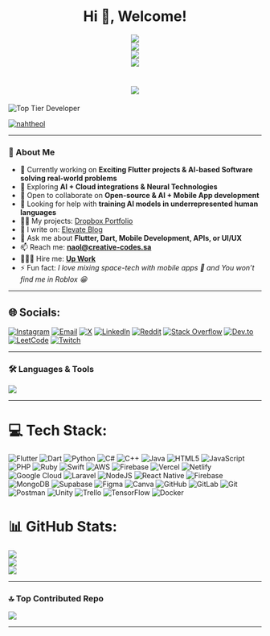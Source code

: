 <h1 align="center">Hi 👋, Welcome!</h1>

<div align="center">
  <a href="https://github.com/Naomer">
    <img src="https://readme-typing-svg.demolab.com?font=Fira+Code&size=28&pause=1000&center=true&vCenter=true&width=850&lines=Hi%2C+I'm+Naomer+%F0%9F%91%8B;Software+Engineer+from+Ethiopia+%F0%9F%87%AA%F0%9F%87%B9;Mobile+%2B+AI+%2B+Cloud;Let's+build+something+awesome!"/>
  </a>
</div>

<div align="center">
  <img src="https://svg-banners.vercel.app/api?type=rainbow&text1=Naomer%20%7C%20AI%20%2B%20Mobile%20Engineer&width=1000&height=120"/>
</div>

<div align="center">
  <img src="https://svg-banners.vercel.app/api?type=wave&text1=Naomer%20%7C%20Exploring%20AI%20%26%20Cloud&width=1000&height=120"/>
</div>

<div align="center">
  <img src="https://svg-banners.vercel.app/api?type=glitch&text1=Naomer%20%7C%20AI%20%2B%20Mobile%20Engineer&width=1000&height=120"/>
</div>

<h1 align="center">
  <img src="https://readme-typing-svg.herokuapp.com?size=22&duration=4000&color=00FF9C&center=true&vCenter=true&lines=Naomer+—+Mobile+•+AI+•+Cloud;Exploring+AI+%2B+Cloud+Integrations;Neural+Technology+%26+Innovation" />
</h1>

    
![Top Tier Developer](https://img.shields.io/badge/Top_Developer-A+-brightgreen)

<p align="left"> <a href="https://twitter.com/nahtheol" target="blank"><img src="https://img.shields.io/twitter/follow/nahtheol?logo=twitter&style=for-the-badge" alt="nahtheol" /></a> </p>

---

### 🌟 About Me
- 🔭 Currently working on **Exciting Flutter projects & AI-based Software solving real-world problems**  
- 🌱 Exploring **AI + Cloud integrations & Neural Technologies**  
- 👯 Open to collaborate on **Open-source & AI + Mobile App development**  
- 🤝 Looking for help with **training AI models in underrepresented human languages**  
- 👨‍💻 My projects: [Dropbox Portfolio](https://www.dropbox.com/scl/fo/o17cutb52gcyb0lvpt68o/AHX-BGzC3YmobjAWIBTDsGg?rlkey=it237hqchjfoc7h4id4ixhvfp&st=bg6hjvtu&dl=0)  
- 📝 I write on: [Elevate Blog](https://elevateco.blogspot.com)  
- 💬 Ask me about **Flutter, Dart, Mobile Development, APIs, or UI/UX**  
- 📫 Reach me: **naol@creative-codes.sa**
- 🧑🏻‍💻 Hire me: **[Up Work](https://www.upwork.com/freelancers/~01d4d43cb44b3ce6d9?companyReference=1784730888629755905&mp_source=share)**  
- ⚡ Fun fact: *I love mixing space-tech with mobile apps 🚀 and You won’t find me in Roblox 😁*  

---


## 🌐 Socials:
[![Instagram](https://img.shields.io/badge/Instagram-E4405F?logo=instagram&logoColor=white&style=for-the-badge)](https://instagram.com/nahtheol) 
[![Email](https://img.shields.io/badge/Email-D14836?logo=gmail&logoColor=white&style=for-the-badge)](mailto:naol@creative-codes.sa)
[![X](https://img.shields.io/badge/X-black.svg?logo=X&logoColor=white&style=for-the-badge)](https://x.com/nahtheol) 
[![LinkedIn](https://img.shields.io/badge/LinkedIn-0077B5?logo=linkedin&logoColor=white&style=for-the-badge)](https://linkedin.com/in/olliemer) 
[![Reddit](https://img.shields.io/badge/Reddit-FF4500?logo=reddit&logoColor=white&style=for-the-badge)](https://reddit.com/user/nahtheol) 
[![Stack Overflow](https://img.shields.io/badge/StackOverflow-FE7A16?logo=stack-overflow&logoColor=white&style=for-the-badge)](https://stackoverflow.com/users/12345678/nahtheol) 
[![Dev.to](https://img.shields.io/badge/Dev.to-0A0A0A?logo=dev.to&logoColor=white&style=for-the-badge)](https://dev.to/naomer) 
[![LeetCode](https://img.shields.io/badge/LeetCode-FFA116?logo=leetcode&logoColor=white&style=for-the-badge)](https://leetcode.com/nahtheol) 
[![Twitch](https://img.shields.io/badge/Twitch-9146FF?logo=twitch&logoColor=white&style=for-the-badge)](https://twitch.tv/nahboly) 


---

### 🛠️ Languages & Tools
<p align="left">
  <img src="https://skillicons.dev/icons?i=flutter,dart,firebase,tensorflow,pytorch,python,java,kotlin,swift,react,js,ts,html,css,nodejs,php,laravel,mysql,mongodb,postgresql,django,flask,aws,azure,docker,git,linux,figma,postman,unity" />
</p>

---

# 💻 Tech Stack:
![Flutter](https://img.shields.io/badge/Flutter-%2302569B.svg?style=for-the-badge&logo=Flutter&logoColor=white) ![Dart](https://img.shields.io/badge/dart-%230175C2.svg?style=for-the-badge&logo=dart&logoColor=white) ![Python](https://img.shields.io/badge/python-3670A0?style=for-the-badge&logo=python&logoColor=ffdd54) ![C#](https://img.shields.io/badge/c%23-%23239120.svg?style=for-the-badge&logo=csharp&logoColor=white) ![C++](https://img.shields.io/badge/c++-%2300599C.svg?style=for-the-badge&logo=c%2B%2B&logoColor=white) ![Java](https://img.shields.io/badge/java-%23ED8B00.svg?style=for-the-badge&logo=openjdk&logoColor=white) ![HTML5](https://img.shields.io/badge/html5-%23E34F26.svg?style=for-the-badge&logo=html5&logoColor=white) ![JavaScript](https://img.shields.io/badge/javascript-%23323330.svg?style=for-the-badge&logo=javascript&logoColor=%23F7DF1E) ![PHP](https://img.shields.io/badge/php-%23777BB4.svg?style=for-the-badge&logo=php&logoColor=white)  ![Ruby](https://img.shields.io/badge/ruby-%23CC342D.svg?style=for-the-badge&logo=ruby&logoColor=white) ![Swift](https://img.shields.io/badge/swift-F54A2A?style=for-the-badge&logo=swift&logoColor=white) ![AWS](https://img.shields.io/badge/AWS-%23FF9900.svg?style=for-the-badge&logo=amazon-aws&logoColor=white) ![Firebase](https://img.shields.io/badge/firebase-%23039BE5.svg?style=for-the-badge&logo=firebase) ![Vercel](https://img.shields.io/badge/vercel-%23000000.svg?style=for-the-badge&logo=vercel&logoColor=white) ![Netlify](https://img.shields.io/badge/netlify-%23000000.svg?style=for-the-badge&logo=netlify&logoColor=#00C7B7) ![Google Cloud](https://img.shields.io/badge/GoogleCloud-%234285F4.svg?style=for-the-badge&logo=google-cloud&logoColor=white) ![Laravel](https://img.shields.io/badge/laravel-%23FF2D20.svg?style=for-the-badge&logo=laravel&logoColor=white) ![NodeJS](https://img.shields.io/badge/node.js-6DA55F?style=for-the-badge&logo=node.js&logoColor=white) ![React Native](https://img.shields.io/badge/react_native-%2320232a.svg?style=for-the-badge&logo=react&logoColor=%2361DAFB) ![Firebase](https://img.shields.io/badge/firebase-a08021?style=for-the-badge&logo=firebase&logoColor=ffcd34) ![MongoDB](https://img.shields.io/badge/MongoDB-%234ea94b.svg?style=for-the-badge&logo=mongodb&logoColor=white) ![Supabase](https://img.shields.io/badge/Supabase-3ECF8E?style=for-the-badge&logo=supabase&logoColor=white) ![Figma](https://img.shields.io/badge/figma-%23F24E1E.svg?style=for-the-badge&logo=figma&logoColor=white) ![Canva](https://img.shields.io/badge/Canva-%2300C4CC.svg?style=for-the-badge&logo=Canva&logoColor=white) ![GitHub](https://img.shields.io/badge/github-%23121011.svg?style=for-the-badge&logo=github&logoColor=white) ![GitLab](https://img.shields.io/badge/gitlab-%23181717.svg?style=for-the-badge&logo=gitlab&logoColor=white) ![Git](https://img.shields.io/badge/git-%23F05033.svg?style=for-the-badge&logo=git&logoColor=white) ![Postman](https://img.shields.io/badge/Postman-FF6C37?style=for-the-badge&logo=postman&logoColor=white) ![Unity](https://img.shields.io/badge/unity-%23000000.svg?style=for-the-badge&logo=unity&logoColor=white) ![Trello](https://img.shields.io/badge/Trello-%23026AA7.svg?style=for-the-badge&logo=Trello&logoColor=white) ![TensorFlow](https://img.shields.io/badge/TensorFlow-%23FF6F00.svg?style=for-the-badge&logo=TensorFlow&logoColor=white) ![Docker](https://img.shields.io/badge/docker-%230db7ed.svg?style=for-the-badge&logo=docker&logoColor=white)

# 📊 GitHub Stats: 
![](https://github-readme-stats.vercel.app/api?username=Naomer&theme=transparent&hide_border=false)<br/> ![](https://nirzak-streak-stats.vercel.app/?user=Naomer&theme=transparent&hide_border=false)<br/> ![](https://github-readme-stats.vercel.app/api/top-langs/?username=Naomer&theme=transparent&hide_border=false&include_all_commits=false&count_private=true&layout=compact)

---

### 🔝 Top Contributed Repo
![](https://github-contributor-stats.vercel.app/api?username=Naomer&limit=5&theme=ambient_gradient&combine_all_yearly_contributions=true)

---
